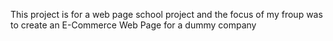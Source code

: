 This project is for a web page school project and the focus of my froup was to create an E-Commerce Web Page for a dummy company
